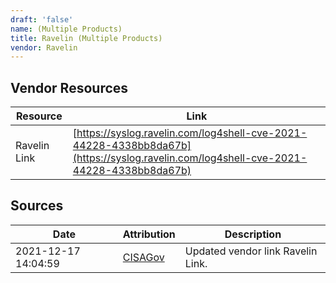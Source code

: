 ```yaml
---
draft: 'false'
name: (Multiple Products)
title: Ravelin (Multiple Products)
vendor: Ravelin
---
```


## Vendor Resources
| Resource | Link |
| --- | --- |
| Ravelin Link | [https://syslog.ravelin.com/log4shell-cve-2021-44228-4338bb8da67b](https://syslog.ravelin.com/log4shell-cve-2021-44228-4338bb8da67b) |



## Sources
| Date | Attribution | Description |
| --- | --- | --- |
| 2021-12-17 14:04:59 | [CISAGov](https://raw.githubusercontent.com/cisagov/log4j-affected-db/develop/README.md) | Updated vendor link Ravelin Link.  |
